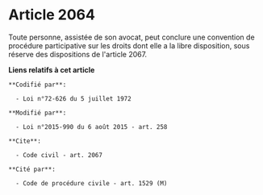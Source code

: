 # Article 2064

Toute personne, assistée de son avocat, peut conclure une convention de procédure participative sur les droits dont elle a la
libre disposition, sous réserve des dispositions de l'article 2067.

**Liens relatifs à cet article**

	**Codifié par**:

	  - Loi n°72-626 du 5 juillet 1972

	**Modifié par**:

	  - Loi n°2015-990 du 6 août 2015 - art. 258

	**Cite**:

	  - Code civil - art. 2067

	**Cité par**:

	  - Code de procédure civile - art. 1529 (M)
